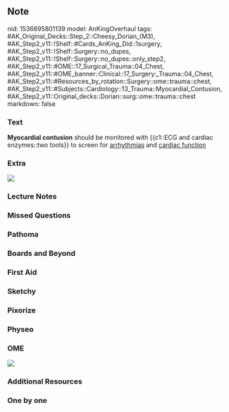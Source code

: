 ## Note
nid: 1536695801139
model: AnKingOverhaul
tags: #AK_Original_Decks::Step_2::Cheesy_Dorian_(M3), #AK_Step2_v11::!Shelf::#Cards_AnKing_Did::1surgery, #AK_Step2_v11::!Shelf::Surgery::no_dupes, #AK_Step2_v11::!Shelf::Surgery::no_dupes::only_step2, #AK_Step2_v11::#OME::17_Surgical_Trauma::04_Chest, #AK_Step2_v11::#OME_banner::Clinical::17_Surgery:_Trauma::04_Chest, #AK_Step2_v11::#Resources_by_rotation::Surgery::ome::trauma::chest, #AK_Step2_v11::#Subjects::Cardiology::13_Trauma::Myocardial_Contusion, #AK_Step2_v11::Original_decks::Dorian::surg::ome::trauma::chest
markdown: false

### Text
<b>Myocardial contusion</b> should be monitored with {{c1::ECG and
cardiac enzymes::two tools}} to screen for <u>arrhythmias</u> and
<u>cardiac function</u>

### Extra
<div style="text-decoration: underline;"><img src=
"paste-5578681481166849.jpg"></div>

### Lecture Notes


### Missed Questions


### Pathoma


### Boards and Beyond


### First Aid


### Sketchy


### Pixorize


### Physeo


### OME
<div class="ome-widget">
  <a href=
  "https://onlinemeded.org/spa/surgery-trauma/chest/acquire?ref=anki">
  <img src="_OME_AnkiFlashcards_Lesson_2.png"></a>
</div>

### Additional Resources


### One by one

